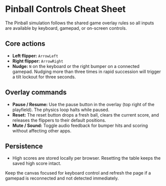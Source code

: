 # Pinball Controls Cheat Sheet

The Pinball simulation follows the shared game overlay rules so all inputs are
available by keyboard, gamepad, or on-screen controls.

## Core actions

- **Left flipper:** `ArrowLeft`
- **Right flipper:** `ArrowRight`
- **Nudge:** `N` on the keyboard or the right bumper on a connected gamepad.
  Nudging more than three times in rapid succession will trigger a tilt lockout
  for three seconds.

## Overlay commands

- **Pause / Resume:** Use the pause button in the overlay (top right of the
  playfield). The physics loop halts while paused.
- **Reset:** The reset button drops a fresh ball, clears the current score, and
  releases the flippers to their default positions.
- **Mute / Sound:** Toggle audio feedback for bumper hits and scoring without
  affecting other apps.

## Persistence

- High scores are stored locally per browser. Resetting the table keeps the
  saved high score intact.

Keep the canvas focused for keyboard control and refresh the page if a gamepad
is reconnected and not detected immediately.
